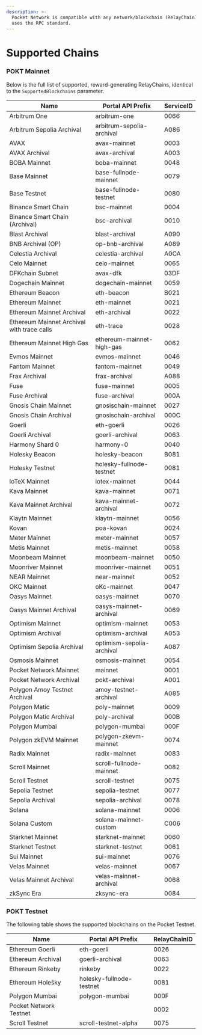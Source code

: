 ```yaml
---
description: >-
  Pocket Network is compatible with any network/blockchain (RelayChain) that
  uses the RPC standard.
---
```


# Supported Chains

### POKT Mainnet

Below is the full list of supported, reward-generating RelayChains, identical to the `SupportedBlockchains` parameter.

| Name                                       | Portal API Prefix         | ServiceID |
| ------------------------------------------ | ------------------------- | --------- |
| Arbitrum One                               | arbitrum-one              | 0066      |
| Arbitrum Sepolia Archival                  | arbitrum-sepolia-archival | A086      |
| AVAX                                       | avax-mainnet              | 0003      |
| AVAX Archival                              | avax-archival             | A003      |
| BOBA Mainnet                               | boba-mainnet              | 0048      |
| Base Mainnet                               | base-fullnode-mainnet     | 0079      |
| Base Testnet                               | base-fullnode-testnet     | 0080      |
| Binance Smart Chain                        | bsc-mainnet               | 0004      |
| Binance Smart Chain (Archival)             | bsc-archival              | 0010      |
| Blast Archival                             | blast-archival            | A090      |
| BNB Archival (OP)                          | op-bnb-archival           | A089      |
| Celestia Archival                          | celestia-archival         | A0CA      |
| Celo Mainnet                               | celo-mainnet              | 0065      |
| DFKchain Subnet                            | avax-dfk                  | 03DF      |
| Dogechain Mainnet                          | dogechain-mainnet         | 0059      |
| Ethereum Beacon                            | eth-beacon                | B021      |
| Ethereum Mainnet                           | eth-mainnet               | 0021      |
| Ethereum Mainnet Archival                  | eth-archival              | 0022      |
| Ethereum Mainnet Archival with trace calls | eth-trace                 | 0028      |
| Ethereum Mainnet High Gas                  | ethereum-mainnet-high-gas | 0062      |
| Evmos Mainnet                              | evmos-mainnet             | 0046      |
| Fantom Mainnet                             | fantom-mainnet            | 0049      |
| Frax Archival                              | frax-archival             | A088      |
| Fuse                                       | fuse-mainnet              | 0005      |
| Fuse Archival                              | fuse-archival             | 000A      |
| Gnosis Chain Mainnet                       | gnosischain-mainnet       | 0027      |
| Gnosis Chain Archival                      | gnosischain-archival      | 000C      |
| Goerli                                     | eth-goerli                | 0026      |
| Goerli Archival                            | goerli-archival           | 0063      |
| Harmony Shard 0                            | harmony-0                 | 0040      |
| Holesky Beacon                             | holesky-beacon            | B081      |
| Holesky Testnet                            | holesky-fullnode-testnet  | 0081      |
| IoTeX Mainnet                              | iotex-mainnet             | 0044      |
| Kava Mainnet                               | kava-mainnet              | 0071      |
| Kava Mainnet Archival                      | kava-mainnet-archival     | 0072      |
| Klaytn Mainnet                             | klaytn-mainnet            | 0056      |
| Kovan                                      | poa-kovan                 | 0024      |
| Meter Mainnet                              | meter-mainnet             | 0057      |
| Metis Mainnet                              | metis-mainnet             | 0058      |
| Moonbeam Mainnet                           | moonbeam-mainnet          | 0050      |
| Moonriver Mainnet                          | moonriver-mainnet         | 0051      |
| NEAR Mainnet                               | near-mainnet              | 0052      |
| OKC Mainnet                                | oKc-mainnet               | 0047      |
| Oasys Mainnet                              | oasys-mainnet             | 0070      |
| Oasys Mainnet Archival                     | oasys-mainnet-archival    | 0069      |
| Optimism Mainnet                           | optimism-mainnet          | 0053      |
| Optimism Archival                          | optimism-archival         | A053      |
| Optimism Sepolia Archival                  | optimism-sepolia-archival | A087      |
| Osmosis Mainnet                            | osmosis-mainnet           | 0054      |
| Pocket Network Mainnet                     | mainnet                   | 0001      |
| Pocket Network Archival                    | pokt-archival             | A001      |
| Polygon Amoy Testnet Archival              | amoy-testnet-archival     | A085      |
| Polygon Matic                              | poly-mainnet              | 0009      |
| Polygon Matic Archival                     | poly-archival             | 000B      |
| Polygon Mumbai                             | polygon-mumbai            | 000F      |
| Polygon zkEVM Mainnet                      | polygon-zkevm-mainnet     | 0074      |
| Radix Mainnet                              | radix-mainnet             | 0083      |
| Scroll Mainnet                             | scroll-fullnode-mainnet   | 0082      |
| Scroll Testnet                             | scroll-testnet            | 0075      |
| Sepolia Testnet                            | sepolia-testnet           | 0077      |
| Sepolia Archival                           | sepolia-archival          | 0078      |
| Solana                                     | solana-mainnet            | 0006      |
| Solana Custom                              | solana-mainnet-custom     | C006      |
| Starknet Mainnet                           | starknet-mainnet          | 0060      |
| Starknet Testnet                           | starknet-testnet          | 0061      |
| Sui Mainnet                                | sui-mainnet               | 0076      |
| Velas Mainnet                              | velas-mainnet             | 0067      |
| Velas Mainnet Archival                     | velas-mainnet-archival    | 0068      |
| zkSync Era                                 | zksync-era                | 0084      |

### POKT Testnet

The following table shows the supported blockchains on the Pocket Testnet.

| Name                   | Portal API Prefix        | RelayChainID |
| ---------------------- | ------------------------ | ------------ |
| Ethereum Goerli        | eth-goerli               | 0026         |
| Ethereum Archival      | goerli-archival          | 0063         |
| Ethereum Rinkeby       | rinkeby                  | 0022         |
| Ethereum Holešky       | holesky-fullnode-testnet | 0081         |
| Polygon Mumbai         | polygon-mumbai           | 000F         |
| Pocket Network Testnet |                          | 0002         |
| Scroll Testnet         | scroll-testnet-alpha     | 0075         |
